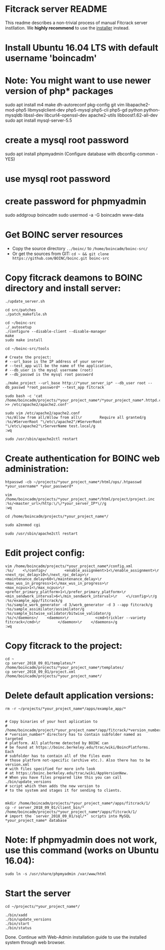 # Fitcrack server README

This readme describes a non-trivial process of manual Fitcrack server instllation.
We **highly recommend** to use the [installer](../README.md) instead.


# Install Ubuntu 16.04 LTS with default username 'boincadm'

# Note: You might want to use newer version of php* packages
sudo apt install m4 make dh-autoreconf pkg-config git vim libapache2-mod-php5 libmysqlclient-dev php5-mysql php5-cli php5-gd python python-mysqldb libssl-dev libcurl4-openssl-dev apache2-utils libboost1.62-all-dev
sudo apt install mysql-server-5.5

# create a mysql root password
sudo apt install phpmyadmin (Configure database with dbconfig-common - YES)

# use mysql root password
# create password for phpmyadmin

sudo addgroup boincadm
sudo usermod -a -G boincadm www-data

# Get BOINC server resources
* Copy the source directory ``../boinc/`` to  ``/home/boincadm/boinc-src/``
* Or get the sources from GIT: ``cd ~ && git clone https://github.com/BOINC/boinc.git boinc-src``


# Copy fitcrack deamons to BOINC directory and install server:
```
./update_server.sh

cd src/patches
./patch_makefile.sh

cd ~/boinc-src
./_autosetup
./configure --disable-client --disable-manager
make
sudo make install

cd ~/boinc-src/tools

# Create the project:
# --url_base is the IP address of your server
# --test_app will be the name of the application,
# --db_user is the mysql username (root)
# --db_passwd is the mysql root password

./make_project --url_base http://*your_server_ip* --db_user root --db_passwd *root_password* --test_app fitcrack

sudo bash -c 'cat /home/boincadm/projects/*your_project_name*/*your_project_name*.httpd.conf >> /etc/apache2/apache2.conf'

sudo vim /etc/apache2/apache2.conf
:%s/Allow from all/Allow from all\r        Require all granted/g
:%s/#ServerRoot "\/etc\/apache2"/#ServerRoot "\/etc\/apache2"\rServerName test.local/g
:wq

sudo /usr/sbin/apache2ctl restart
```

# Create authentication for BOINC web administration:

```
htpasswd -cb ~/projects/*your_project_name*/html/ops/.htpasswd *your_username* *your_password*

vim /home/boincadm/projects/*your_project_name*/html/project/project.inc
:%s/<master_url>/http:\/\/*your_server_IP*\//g
:wq

cd /home/boincadm/projects/*your_project_name*/

sudo a2enmod cgi

sudo /usr/sbin/apache2ctl restart
```

# Edit project config:
```
vim /home/boincadm/projects/*your_project_name*/config.xml
:%s/    <\/config>/        <enable_assignment>1<\/enable_assignment>\r        <next_rpc_delay>10<\/next_rpc_delay>\r        <maintenance_delay>60<\/maintenance_delay>\r        <max_wus_in_progress>1<\/max_wus_in_progress>\r        <max_ncpus>1<\/max_ncpus>\r        <prefer_primary_platform>1<\/prefer_primary_platform>\r        <min_sendwork_interval>6<\/min_sendwork_interval>\r    <\/config>\r/g
:%s/example_app/fitcrack/g
:%s/sample_work_generator -d 3/work_generator -d 3 --app fitcrack/g
:%s/sample_assimilator/assimilator/g
:%s/sample_bitwise_validator/bitwise_validator/g
:%s/</daemons>/    <daemon>\r            <cmd>trickler --variety fitcrack</cmd>\r        </daemon>\r    </daemons>/g
:wq
```

# Copy fitcrack to the project:
```
cd ~
cp server_2018_09_01/templates/* /home/boincadm/projects/*your_project_name*/templates/
cp server_2018_09_01/project.xml /home/boincadm/projects/*your_project_name*/
```

# Delete default application versions:

```
rm -r ~/projects/*your_project_name*/apps/example_app/*


# Copy binaries of your host aplication to
# /home/boincadm/project/*your_project_name*/app/fitcrack/*version_number*/
# *version_number* directory has to contain subfolder named as targeted
# platform. All platforme detected by BOINC can
# be found at https://boinc.berkeley.edu/trac/wiki/BoincPlatforms. Each
# subfolder has to contain all of the files even
# those platform not-specific (archive etc.). Also there has to be version.xml
# with files specified for more info look
# at https://boinc.berkeley.edu/trac/wiki/AppVersionNew.
# When you have files prepared like this you can call ./bin/update_versions
# script which then adds the new version to
# to the system and stages it for sending to clients.


mkdir /home/boincadm/projects/*your_project_name*/apps/fitcrack/1/
cp -r server_2018_09_01/client_bin/* /home/boincadm/projects/*your_project_name*/apps/fitcrack/1/
# import the `server_2018_09_01/sql/*` scripts into MySQL *your_project_name* database
```
# Note: If phpmyadmin does not work, use this command (works on Ubuntu 16.04):
```
sudo ln -s /usr/share/phpmyadmin /var/www/html
```

# Start the server
```
cd ~/projects/*your_project_name*/

./bin/xadd
./bin/update_versions
./bin/start
./bin/status
```
Done. Continue with Web-Admin installation guide to use the installed system through web browser.
